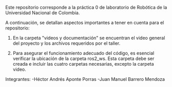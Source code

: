 Este repositorio corresponde a la práctica 0 de laboratorio de Robótica de la Universidad Nacional de Colombia.

A continuación, se detallan aspectos importantes a tener en cuenta para el repositorio:

1. En la carpeta "videos y documentación" se encuentran el video general del proyecto y los archivos requeridos por el taller.

2. Para asegurar el funcionamiento adecuado del código, es esencial verificar la ubicación de la carpeta ros2_ws. Esta carpeta debe ser creada e incluir las cuatro carpetas necesarias, excepto  la carpeta video.

Integrantes:
-Héctor Andrés Aponte Porras
-Juan Manuel Barrero Mendoza
